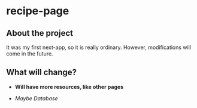 # recipe-page

## About the project
It was my first next-app, so it is really ordinary. However, modifications will come in the future.

## What will change?
- **Will have more resources, like other pages**

- *Maybe Database*
